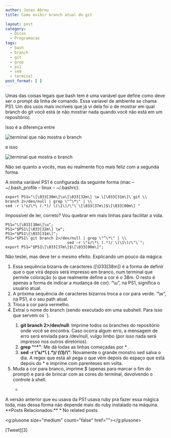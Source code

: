 ```yaml
---
author: Jonas Abreu
title: Como exibir branch atual do git

layout: post
category:
  - Dicas
  - Programacao
tags:
  - bash
  - branch
  - git
  - grep
  - ps1
  - sed
  - terminal
post_format: [ ]
---
```

Umas das coisas legais que bash tem é uma variável que define como deve ser o prompt da linha de comando. Essa variavel de ambiente se chama PS1. Um dos usos mais incríveis que já vi dela foi o de mostrar em qual branch do git você está (e não mostrar nada quando você não está em um repositório).

Isso é a diferença entre

![terminal que não mostra o branch][1]

e isso

![terminal que mostra o branch][2]

Não sei quanto a vocês, mas eu realmente fico mais feliz com a segunda forma.

A minha variável PS1 é configurada da seguinte forma (mac – ~/.bash_profile – linux – ~/.bashrc):

    export PS1="\[\033[38m\]\u\[\033[32m\] \w \[\033[31m\]\`git \\
    branch 2>/dev/null | grep \"^\*\" | \\
    sed -r \"s/\*\ (.*)/ \(\1\)/\"\`\[\033[37m\]$\[\033[00m\] "
    

Impossível de ler, correto? Vou quebrar em mais linhas para facilitar a vida.

    PS1="\[\033[38m\]\u";
    PS1="$PS1\[\033[32m\] \w";
    PS1="$PS1\[\033[31m\]";
    PS1="$PS1\`git branch 2>/dev/null | grep \"^\*\" | \\
                               sed -r \"s/\*\ (.*)/ \(\1\)/\"\`";
    export PS1="$PS1\[\033[37m\]$\[\033[00m\]";
    

Não testei, mas deve ter o mesmo efeito. Explicando um pouco da mágica:

1.  Essa sequência bizarra de caracteres (\[\033[38m\]) é a forma de definir que o que virá depois será impresso em branco, num terminal que permite coloração (o que realmente define a cor é o 38m. O resto é apenas a forma de indicar a mudança de cor). “\u”, na PS1, significa o usuário atual. 
2.  A próxima sequência de caracteres bizarros troca a cor para verde. “\w”, na PS1, é o seu path atual. 
3.  Troca a cor para vermelho. 
4.  Extrai o nome do branch (sendo executado em uma subshell. Para isso que servem os \`).</p> 
    1.  **git branch 2>/dev/null**: Imprime todos os branches do repositório onde você se encontra. Caso ocorra algum erro, a mensagem de erro será enviada para /dev/null, vulgo limbo (por isso nada será impresso nos outros diretórios). 
    2.  **grep “^\*”**: Me dá todas as linhas começadas por * . 
    3.  **sed -r \”s/\*\ (.*)/ \(\1\)/\”**: Novamente o grande monstro sed salva o dia. A regex que está ali pega o que vêm depois do espaço que está depois do * e imprime com parenteses em volta. 
5.  Muda a cor para branco, imprime $ (apenas para marcar o fim do prompt) e para de brincar com as cores do terminal, devolvendo o controle à shell.</p> 
    *   </ol> 
        A versão anterior que eu usava da PS1 usava ruby pra fazer essa mágica toda, mas dessa forma não depende mais do ruby instalado na máquina. 
        **Posts Relacionados:** 
        *   No related posts
        
        <g:plusone size="medium" count="false" href=""></g:plusone> 
        
        [Tweet][3] 
        
        
        
        
        



 [1]: http://vidageek.net/public/images/sem_branch.png
 [2]: http://vidageek.net/public/images/com_branch.png





